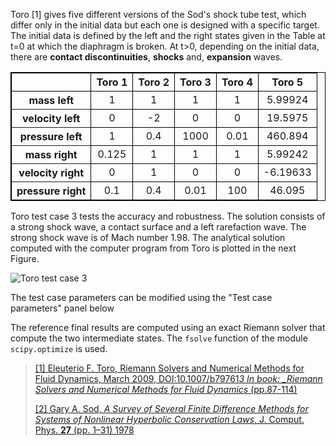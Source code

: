 Toro [1] gives five different versions of the Sod's shock tube test,
which differ only in the initial data but each one is designed
with a specific target.
The initial data is defined by the left and the right states
given in the Table at t=0 at which the diaphragm is broken.
At t$>$0, depending on the initial data, there are
**contact discontinuities**, **shocks** and, **expansion** waves.

<table style="border:1px solid black">
    <thead align="center">
        <tr style="border:1px solid black">
            <th style="border:1px solid black; text-align: center"></th>
            <th style="border:1px solid black; text-align: center">Toro 1</th>
            <th style="border:1px solid black; text-align: center">Toro 2</th>
            <th style="border:1px solid black; text-align: center">Toro 3</th>
            <th style="border:1px solid black; text-align: center">Toro 4</th>
            <th style="border:1px solid black; text-align: center">Toro 5</th>
        </tr>
    </thead>
    <tbody align="center">
        <tr style="border:1px solid black">
            <th>mass left</th>
            <td style="border:1px solid black; text-align: center">1</td>
            <td style="border:1px solid black; text-align: center">1</td>
            <td style="border:1px solid black; text-align: center">1</td>
            <td style="border:1px solid black; text-align: center">1</td>
            <td style="border:1px solid black; text-align: center">5.99924</td>
        </tr>
        <tr style="border:1px solid black">
            <th>velocity left</th>
            <td style="border:1px solid black; text-align: center">0</td>
            <td style="border:1px solid black; text-align: center">-2</td>
            <td style="border:1px solid black; text-align: center">0</td>
            <td style="border:1px solid black; text-align: center">0</td>
            <td style="border:1px solid black; text-align: center">19.5975</td>
        </tr>
        <tr style="border:1px solid black">
            <th>pressure left</th>
            <td style="border:1px solid black; text-align: center">1</td>
            <td style="border:1px solid black; text-align: center">0.4</td>
            <td style="border:1px solid black; text-align: center">1000</td>
            <td style="border:1px solid black; text-align: center">0.01</td>
            <td style="border:1px solid black; text-align: center">460.894</td>
        </tr>
        <tr style="border:1px solid black">
            <th>mass right</th>
            <td style="border:1px solid black; text-align: center">0.125</td>
            <td style="border:1px solid black; text-align: center">1</td>
            <td style="border:1px solid black; text-align: center">1</td>
            <td style="border:1px solid black; text-align: center">1</td>
            <td style="border:1px solid black; text-align: center">5.99242</td>
        </tr>
        <tr style="border:1px solid black">
            <th>velocity right</th>
            <td style="border:1px solid black; text-align: center">0</td>
            <td style="border:1px solid black; text-align: center">1</td>
            <td style="border:1px solid black; text-align: center">0</td>
            <td style="border:1px solid black; text-align: center">0</td>
            <td style="border:1px solid black; text-align: center">-6.19633</td>
        </tr>
        <tr style="border:1px solid black">
            <th>pressure right</th>
            <td style="border:1px solid black; text-align: center">0.1</td>
            <td style="border:1px solid black; text-align: center">0.4</td>
            <td style="border:1px solid black; text-align: center">0.01</td>
            <td style="border:1px solid black; text-align: center">100</td>
            <td style="border:1px solid black; text-align: center">46.095</td>
        </tr>
    </tbody>
</table>

Toro test case 3 tests the accuracy and robustness.
The solution consists of a strong shock
wave, a contact surface and a left rarefaction wave.
The strong shock wave is of Mach number 1.98.
The analytical solution computed with the computer program from Toro
is plotted in the next Figure.

![](./Dimension1/Euler/Toro_Test3.png "Toro test case 3")

The test case parameters can be modified using
the "Test case parameters" panel below

The reference final results are computed using an exact Riemann solver
that compute the two intermediate states.
The `fsolve` function of the module `scipy.optimize` is used.

> [[1] Eleuterio F. Toro, Riemann Solvers and Numerical Methods for Fluid Dynamics, March 2009, DOI:10.1007/b79761*3
> In book: \_Riemann Solvers and Numerical Methods for Fluid Dynamics* (pp.87-114)](https://www.researchgate.net/publication/278720679_Riemann_Solvers_and_Numerical_Methods_for_Fluid_Dynamics)
>
> [[2] Gary A. Sod, _A Survey of Several Finite Difference Methods for Systems of Nonlinear Hyperbolic Conservation Laws_, J. Comput. Phys. **27** (pp. 1–31) 1978](https://hal.archives-ouvertes.fr/hal-01635155/file/GAS.pdf)
